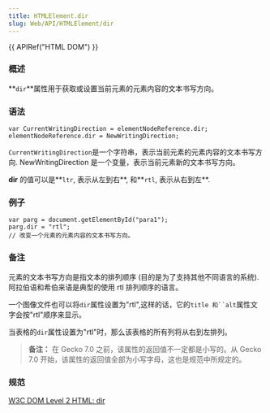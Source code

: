 ```yaml
---
title: HTMLElement.dir
slug: Web/API/HTMLElement/dir
---
```

{{ APIRef("HTML DOM") }}

### 概述

**`dir`**属性用于获取或设置当前元素的元素内容的文本书写方向。

### 语法

```
var CurrentWritingDirection = elementNodeReference.dir;
elementNodeReference.dir = NewWritingDirection;
```

`CurrentWritingDirection`是一个字符串，表示当前元素的元素内容的文本书写方向. NewWritingDirection 是一个变量，表示当前元素新的文本书写方向。

**dir** 的值可以是**`ltr`, 表示从左到右**, 和**`rtl`, 表示从右到左**.

### 例子

```
var parg = document.getElementById("para1");
parg.dir = "rtl";
// 改变一个元素的元素内容的文本书写方向。
```

### 备注

元素的文本书写方向是指文本的排列顺序 (目的是为了支持其他不同语言的系统). 阿拉伯语和希伯来语是典型的使用 rtl 排列顺序的语言。

一个图像文件也可以将`dir`属性设置为"rtl",这样的话，它的` title 和``alt `属性文字会按"rtl"顺序来显示。

当表格的`dir`属性设置为"rtl"时，那么该表格的所有列将从右到左排列。

> **备注：** 在 Gecko 7.0 之前，该属性的返回值不一定都是小写的。从 Gecko 7.0 开始，该属性的返回值全部为小写字母，这也是规范中所规定的。

### 规范

[W3C DOM Level 2 HTML: dir](http://www.w3.org/TR/DOM-Level-2-HTML/html.html#ID-52460740)
